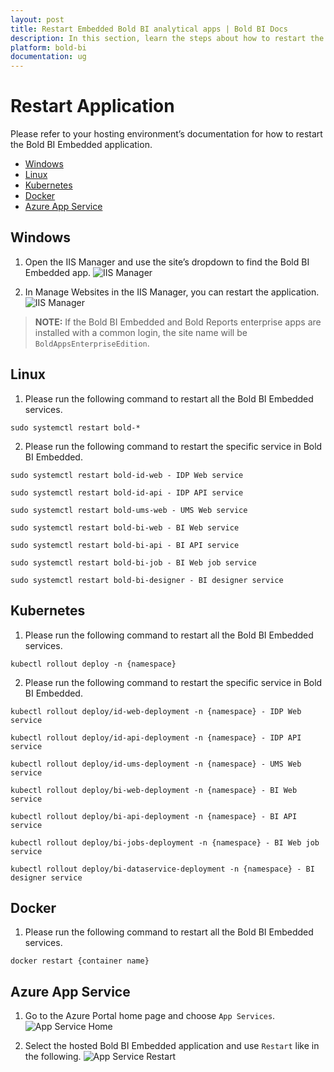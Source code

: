 ```yaml
---
layout: post
title: Restart Embedded Bold BI analytical apps | Bold BI Docs
description: In this section, learn the steps about how to restart the Bold BI Embedded application in the different hosting environments.
platform: bold-bi
documentation: ug
---
```

# Restart Application
Please refer to your hosting environment’s documentation for how to restart the Bold BI Embedded application.

* [Windows](/embedded-bi/faq/how-to-restart-the-bold-bi-embedded-application/#windows)
* [Linux](/embedded-bi/faq/how-to-restart-the-bold-bi-embedded-application/#linux)
* [Kubernetes](/embedded-bi/faq/how-to-restart-the-bold-bi-embedded-application/#kubernetes)
* [Docker](/embedded-bi/faq/how-to-restart-the-bold-bi-embedded-application/#docker)
* [Azure App Service](/embedded-bi/faq/how-to-restart-the-bold-bi-embedded-application/#azure-app-service)

## Windows

1. Open the IIS Manager and use the site’s dropdown to find the Bold BI Embedded app. 
![IIS Manager](/bold-bi-docs/static/assets/embedded/faq/images/iis-manager-site.png)

2. In Manage Websites in the IIS Manager, you can restart the application.
![IIS Manager](/bold-bi-docs/static/assets/embedded/faq/images/iis-manager-restart.png)  

> **NOTE:** If the Bold BI Embedded and Bold Reports enterprise apps are installed with a common login, the site name will be `BoldAppsEnterpriseEdition`.

## Linux
  
1. Please run the following command to restart all the Bold BI Embedded services.   
~~~
sudo systemctl restart bold-*
~~~

2. Please run the following command to restart the specific service in Bold BI Embedded.   
~~~
sudo systemctl restart bold-id-web - IDP Web service 
~~~
~~~ 
sudo systemctl restart bold-id-api - IDP API service  
~~~
~~~ 
sudo systemctl restart bold-ums-web - UMS Web service 
~~~
~~~ 
sudo systemctl restart bold-bi-web - BI Web service   
~~~
~~~ 
sudo systemctl restart bold-bi-api - BI API service  
~~~
~~~  
sudo systemctl restart bold-bi-job - BI Web job service
~~~
~~~ 
sudo systemctl restart bold-bi-designer - BI designer service      
~~~

## Kubernetes

1. Please run the following command to restart all the Bold BI Embedded services.   
~~~
kubectl rollout deploy -n {namespace}
~~~

2. Please run the following command to restart the specific service in Bold BI Embedded.  
~~~
kubectl rollout deploy/id-web-deployment -n {namespace} - IDP Web service 
~~~
~~~ 
kubectl rollout deploy/id-api-deployment -n {namespace} - IDP API service  
~~~
~~~ 
kubectl rollout deploy/id-ums-deployment -n {namespace} - UMS Web service 
~~~
~~~ 
kubectl rollout deploy/bi-web-deployment -n {namespace} - BI Web service   
~~~
~~~ 
kubectl rollout deploy/bi-api-deployment -n {namespace} - BI API service  
~~~
~~~  
kubectl rollout deploy/bi-jobs-deployment -n {namespace} - BI Web job service
~~~
~~~ 
kubectl rollout deploy/bi-dataservice-deployment -n {namespace} - BI designer service      
~~~


## Docker

1. Please run the following command to restart all the Bold BI Embedded services.  
~~~
docker restart {container name}
~~~

## Azure App Service

1. Go to the Azure Portal home page and choose `App Services`.
![App Service Home](/bold-bi-docs/static/assets/embedded/faq/images/azure-app-home.png)

2. Select the hosted Bold BI Embedded application and use `Restart` like in the following. 
![App Service Restart](/bold-bi-docs/static/assets/embedded/faq/images/azure-app-restart.png)

